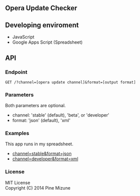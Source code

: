 Opera Update Checker
--------------------

## Developing enviroment

- JavaScript
- Google Apps Script (Spreadsheet)

## API
### Endpoint

```
GET /?channel=[opera update channel]&format=[output format]
```

### Parameters
Both parameters are optional.

- channel: 'stable' (default), 'beta', or 'developer'
- format: 'json' (default), 'xml'

### Examples
This app runs in my spreadsheet.

- [channel=stable&format=json](https://script.google.com/macros/s/AKfycbydMspXLOzC1Sm3ugkargF-S9pRzSsnAT_J_ywmNz9eGP-EpiP9/exec?channel=stable&format=json)
- [channel=developer&format=xml](https://script.google.com/macros/s/AKfycbydMspXLOzC1Sm3ugkargF-S9pRzSsnAT_J_ywmNz9eGP-EpiP9/exec?channel=developer&format=xml)

### License
MIT License<br />
Copyright (C) 2014 Pine Mizune